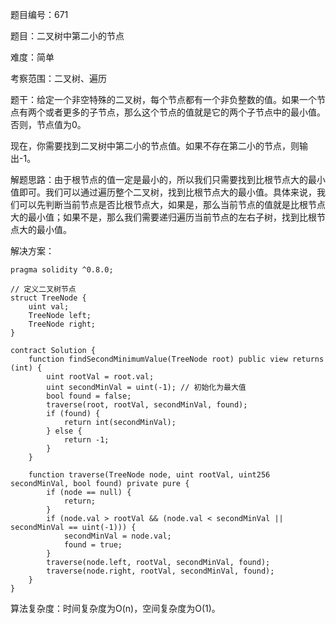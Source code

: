 题目编号：671

题目：二叉树中第二小的节点

难度：简单

考察范围：二叉树、遍历

题干：给定一个非空特殊的二叉树，每个节点都有一个非负整数的值。如果一个节点有两个或者更多的子节点，那么这个节点的值就是它的两个子节点中的最小值。否则，节点值为0。

现在，你需要找到二叉树中第二小的节点值。如果不存在第二小的节点，则输出-1。

解题思路：由于根节点的值一定是最小的，所以我们只需要找到比根节点大的最小值即可。我们可以通过遍历整个二叉树，找到比根节点大的最小值。具体来说，我们可以先判断当前节点是否比根节点大，如果是，那么当前节点的值就是比根节点大的最小值；如果不是，那么我们需要递归遍历当前节点的左右子树，找到比根节点大的最小值。

解决方案：

```
pragma solidity ^0.8.0;

// 定义二叉树节点
struct TreeNode {
    uint val;
    TreeNode left;
    TreeNode right;
}

contract Solution {
    function findSecondMinimumValue(TreeNode root) public view returns (int) {
        uint rootVal = root.val;
        uint secondMinVal = uint(-1); // 初始化为最大值
        bool found = false;
        traverse(root, rootVal, secondMinVal, found);
        if (found) {
            return int(secondMinVal);
        } else {
            return -1;
        }
    }
    
    function traverse(TreeNode node, uint rootVal, uint256 secondMinVal, bool found) private pure {
        if (node == null) {
            return;
        }
        if (node.val > rootVal && (node.val < secondMinVal || secondMinVal == uint(-1))) {
            secondMinVal = node.val;
            found = true;
        }
        traverse(node.left, rootVal, secondMinVal, found);
        traverse(node.right, rootVal, secondMinVal, found);
    }
}
```

算法复杂度：时间复杂度为O(n)，空间复杂度为O(1)。